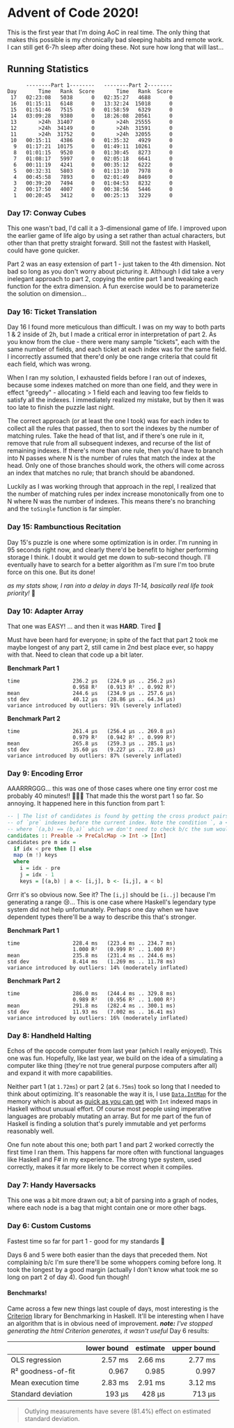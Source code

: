 # Advent of Code 2020!
This is the first year that I'm doing AoC in real time. The only thing that makes this possible is my chronically bad sleeping habits and remote work. I can still get 6-7h sleep after doing these. Not sure how long that will last...
## Running Statistics

```
      --------Part 1--------   --------Part 2--------
Day       Time   Rank  Score       Time   Rank  Score
 17   02:23:08   5038      0   02:35:27   4688      0
 16   01:15:11   6148      0   13:32:24  15018      0
 15   01:51:46   7515      0   01:58:59   6329      0
 14   03:09:28   9380      0   18:26:08  20561      0
 13       >24h  31407      0       >24h  25555      0
 12       >24h  34149      0       >24h  31591      0
 11       >24h  31752      0       >24h  32055      0
 10   00:15:11   4386      0   01:35:32   4929      0
  9   01:17:21  10175      0   01:49:11  10261      0
  8   01:01:15   9520      0   01:30:45   8273      0
  7   01:08:17   5997      0   02:05:18   6641      0
  6   00:11:19   4241      0   00:35:12   6222      0
  5   00:32:31   5803      0   01:13:10   7978      0
  4   00:45:58   7893      0   02:01:49   8469      0
  3   00:39:20   7494      0   01:04:53   8232      0
  2   00:17:50   4007      0   00:38:56   5446      0
  1   00:20:45   3412      0   00:25:13   3229      0
```

### Day 17: Conway Cubes
This one wasn't bad, I'd call it a 3-dimensional game of life. I improved upon the earlier game of life algo by using a set rather than actual characters, but other than that pretty straight forward. Still not the fastest with Haskell, could have gone quicker. 

Part 2 was an easy extension of part 1 - just taken to the 4th dimension. Not bad so long as you don't worry about picturing it. Although I did take a very inelegant approach to part 2, copying the entire part 1 and tweaking each function for the extra dimension. A fun exercise would be to parameterize the solution on dimension...
### Day 16: Ticket Translation
Day 16 I found more meticulous than difficult. I was on my way to both parts 1 & 2 inside of 2h, but I made a critical error in interpretation of part 2. As you know from the clue - there were many sample "tickets", each with the same number of fields, and each ticket at each index was for the same field. I incorrectly assumed that there'd only be one range criteria that could fit each field, which was wrong.

When I ran my solution, I exhausted fields before I ran out of indexes, because some indexes matched on more than one field, and they were in effect "greedy" - allocating > 1 field each and leaving too few fields to satisfy all the indexes. I immediately realized my mistake, but by then it was too late to finish the puzzle last night.

The correct approach (or at least the one I took) was for each index to collect all the rules that passed, then to sort the indexes by the number of matching rules. Take the head of that list, and if there's one rule in it, remove that rule from all subsequent indexes, and recurse of the list of remaining indexes. If there's more than one rule, then you'd have to branch into N passes where N is the number of rules that match the index at the head. Only one of those branches should work, the others will come across an index that matches no rule; that branch should be abandoned.

Luckily as I was working through that approach in the repl, I realized that the number of matching rules per index increase monotonically from one to N where N was the number of indexes. This means there's no branching and the `toSingle` function is far simpler.
### Day 15: Rambunctious Recitation
Day 15's puzzle is one where some optimization is in order. I'm running in 95 seconds right now, and clearly there'd be benefit to higher performing storage I think. I doubt it would get me down to sub-second though. I'll eventually have to search for a better algorithm as I'm sure I'm too brute force on this one. But its done!

_as my stats show, I ran into a delay in days 11-14, basically real life took priority!_ 🙂
### Day 10: Adapter Array
That one was EASY! ... and then it was **HARD**. Tired 🥱

Must have been hard for everyone; in spite of the fact that part 2 took me maybe longest of any part 2, still came in 2nd best place ever, so happy with that. Need to clean that code up a bit later.

**Benchmark Part 1**
```
time                 236.2 μs   (224.9 μs .. 256.2 μs)
                     0.958 R²   (0.913 R² .. 0.992 R²)
mean                 244.6 μs   (234.9 μs .. 257.6 μs)
std dev              40.12 μs   (28.86 μs .. 64.34 μs)
variance introduced by outliers: 91% (severely inflated)
```

**Benchmark Part 2**
```
time                 261.4 μs   (256.4 μs .. 269.8 μs)
                     0.979 R²   (0.942 R² .. 0.999 R²)
mean                 265.8 μs   (259.3 μs .. 285.1 μs)
std dev              35.60 μs   (9.227 μs .. 72.80 μs)
variance introduced by outliers: 87% (severely inflated)
```

### Day 9: Encoding Error
AAARRRGGG... this was one of those cases where one tiny error cost me probably 40 minutes!! 🤦🏾‍♂️ 
That made this the worst part 1 so far. So annoying. It happened here in this function from part 1:
```haskell
-- | The list of candidates is found by getting the cross product pairs within the range
-- of `pre` indexes before the current index. Note the condition `, a < b` eliminates cases
-- where `(a,b) == (b,a)` which we don't need to check b/c the sum would be the same
candidates :: Preable -> PreCalcMap -> Int -> [Int]
candidates pre m idx =
  if idx < pre then [] else
  map (m !) keys
  where
    i = idx - pre
    j = idx - 1
    keys = [(a,b) | a <- [i,j], b <- [i,j], a < b]
```
Grrr it's so obvious now. See it?
The `[i,j]` should be `[i..j]` because I'm generating a range 😢... This is one case where Haskell's legendary type system did not help unfortunately. Perhaps one day when we have dependent types there'll be a way to describe this that's stronger.

**Benchmark Part 1**
```
time                 228.4 ms   (223.4 ms .. 234.7 ms)
                     1.000 R²   (0.999 R² .. 1.000 R²)
mean                 235.8 ms   (231.4 ms .. 244.6 ms)
std dev              8.414 ms   (1.269 ms .. 11.78 ms)
variance introduced by outliers: 14% (moderately inflated)
```

**Benchmark Part 2**
```
time                 286.0 ms   (244.4 ms .. 329.8 ms)
                     0.989 R²   (0.956 R² .. 1.000 R²)
mean                 291.8 ms   (282.4 ms .. 300.1 ms)
std dev              11.93 ms   (7.002 ms .. 16.41 ms)
variance introduced by outliers: 16% (moderately inflated)
```

### Day 8: Handheld Halting
Echos of the opcode computer from last year (which I really enjoyed). This one was fun. Hopefully, like last year, we build on the idea of a simulating a computer like thing (they're not true general purpose computers after all) and expand it with more capabilities.

Neither part 1 (at `1.72ms`) or part 2 (at `6.75ms`) took so long that I needed to think about optimizing. It's reasonable the way it is, I use [`Data.IntMap`](https://hackage.haskell.org/package/containers-0.6.4.1/docs/Data-IntMap.html) for the memory which is about as [quick as you can get](https://github.com/haskell-perf/dictionaries) with `Int` indexed maps in Haskell without unusual effort. Of course most people using imperative languages are probably mutating an array. But for me part of the fun of Haskell is finding a solution that's purely immutable and yet performs reasonably well.

One fun note about this one; both part 1 and part 2 worked correctly the first time I ran them. This happens far more often with functional languages like Haskell and F# in my experience. The strong type system, used correctly, makes it far more likely to be correct when it compiles. 

### Day 7: Handy Haversacks
This one was a bit more drawn out; a bit of parsing into a graph of nodes, where each node is a bag that might contain one or more other bags. 


### Day 6: Custom Customs
Fastest time so far for part 1 - good for my standards 🙂

Days 6 and 5 were both easier than the days that preceded them. Not complaining b/c I'm sure there'll be some whoppers coming before long. It took the longest by a good margin (actually I don't know what took me so long on part 2 of day 4). Good fun though!

#### Benchmarks!
Came across a few new things last couple of days, most interesting is the [Criterion](http://www.serpentine.com/criterion/) library for Benchmarking in Haskell. It'll be interesting when I have an algorithm that is in obvious need of improvement. 
_**note:** I've stopped generating the html Criterion generates, it wasn't useful_ 
Day 6 results:

||lower bound	|estimate	|upper bound|
|--|--:|--:|--:|
|OLS regression	|2.57 ms	|2.66 ms	|2.77 ms
|R² goodness-of-fit	|0.967	|0.985	|0.997
|Mean execution time	|2.83 ms	|2.91 ms	|3.12 ms
|Standard deviation	|193 μs	|428 μs|	713 μs
> Outlying measurements have severe (81.4%) effect on estimated standard deviation.

